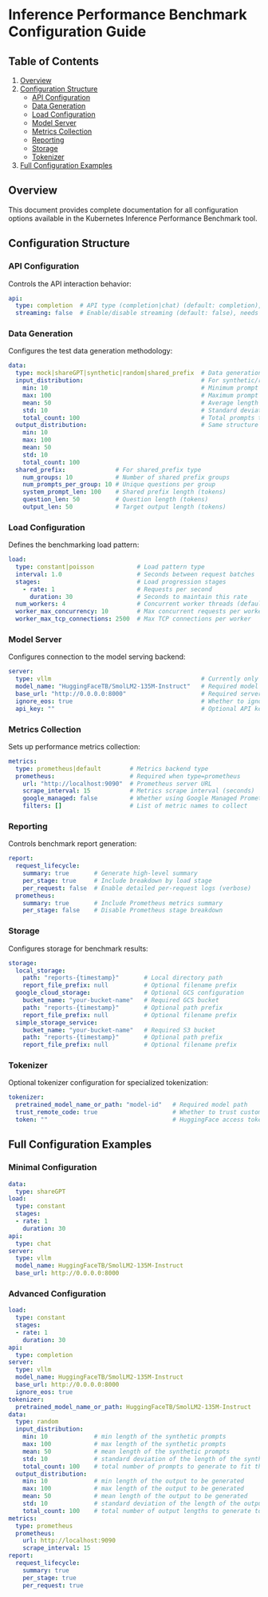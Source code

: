 # Inference Performance Benchmark Configuration Guide

## Table of Contents

1. [Overview](#overview)
2. [Configuration Structure](#configuration-structure)
   - [API Configuration](#api-configuration)
   - [Data Generation](#data-generation)
   - [Load Configuration](#load-configuration)
   - [Model Server](#model-server)
   - [Metrics Collection](#metrics-collection)
   - [Reporting](#reporting)
   - [Storage](#storage)
   - [Tokenizer](#tokenizer)
3. [Full Configuration Examples](#full-configuration-examples)

## Overview

This document provides complete documentation for all configuration options available in the Kubernetes Inference Performance Benchmark tool.

## Configuration Structure

### API Configuration

Controls the API interaction behavior:

```yaml
api:
  type: completion  # API type (completion|chat) (default: completion), completion is the default since the chat API is not typically enabled on model servers such as vLLM by default without additional configuration.
  streaming: false  # Enable/disable streaming (default: false), needs to be enabled for metrics like TTFT, ITL and TPOT to be measured
```  

### Data Generation

Configures the test data generation methodology:

```yaml
data:
  type: mock|shareGPT|synthetic|random|shared_prefix  # Data generation type
  input_distribution:                                 # For synthetic/random types
    min: 10                                           # Minimum prompt length (tokens)
    max: 100                                          # Maximum prompt length
    mean: 50                                          # Average length
    std: 10                                           # Standard deviation
    total_count: 100                                  # Total prompts to generate
  output_distribution:                                # Same structure as input_distribution
    min: 10
    max: 100
    mean: 50
    std: 10
    total_count: 100
  shared_prefix:              # For shared_prefix type
    num_groups: 10            # Number of shared prefix groups
    num_prompts_per_group: 10 # Unique questions per group
    system_prompt_len: 100    # Shared prefix length (tokens)
    question_len: 50          # Question length (tokens)
    output_len: 50            # Target output length (tokens)  
```

### Load Configuration

Defines the benchmarking load pattern:

```yaml
load:
  type: constant|poisson            # Load pattern type
  interval: 1.0                     # Seconds between request batches
  stages:                           # Load progression stages
    - rate: 1                       # Requests per second
      duration: 30                  # Seconds to maintain this rate
  num_workers: 4                    # Concurrent worker threads (default: CPU_cores/2)
  worker_max_concurrency: 10        # Max concurrent requests per worker
  worker_max_tcp_connections: 2500  # Max TCP connections per worker
```

### Model Server

Configures connection to the model serving backend:

```yaml
server:
  type: vllm                                          # Currently only vLLM supported
  model_name: "HuggingFaceTB/SmolLM2-135M-Instruct"   # Required model identifier
  base_url: "http://0.0.0.0:8000"                     # Required server endpoint
  ignore_eos: true                                    # Whether to ignore End-of-Sequence tokens
  api_key: ""                                         # Optional API key for authenticated endpoints
```

### Metrics Collection

Sets up performance metrics collection:

```yaml
metrics:
  type: prometheus|default        # Metrics backend type
  prometheus:                     # Required when type=prometheus
    url: "http://localhost:9090"  # Prometheus server URL
    scrape_interval: 15           # Metrics scrape interval (seconds)
    google_managed: false         # Whether using Google Managed Prometheus
    filters: []                   # List of metric names to collect
```

### Reporting

Controls benchmark report generation:

```yaml
report:
  request_lifecycle:
    summary: true       # Generate high-level summary
    per_stage: true     # Include breakdown by load stage
    per_request: false  # Enable detailed per-request logs (verbose)
  prometheus:
    summary: true       # Include Prometheus metrics summary
    per_stage: false    # Disable Prometheus stage breakdown
```

### Storage

Configures storage for benchmark results:

```yaml
storage:
  local_storage:
    path: "reports-{timestamp}"       # Local directory path
    report_file_prefix: null          # Optional filename prefix
  google_cloud_storage:               # Optional GCS configuration
    bucket_name: "your-bucket-name"   # Required GCS bucket
    path: "reports-{timestamp}"       # Optional path prefix
    report_file_prefix: null          # Optional filename prefix
  simple_storage_service:
    bucket_name: "your-bucket-name"   # Required S3 bucket
    path: "reports-{timestamp}"       # Optional path prefix
    report_file_prefix: null          # Optional filename prefix
```

### Tokenizer

Optional tokenizer configuration for specialized tokenization:

```yaml
tokenizer:
  pretrained_model_name_or_path: "model-id"   # Required model path
  trust_remote_code: true                     # Whether to trust custom tokenizer code
  token: ""                                   # HuggingFace access token for private models
```

## Full Configuration Examples

### Minimal Configuration

```yaml
data:
  type: shareGPT
load:
  type: constant
  stages:
  - rate: 1
    duration: 30
api: 
  type: chat
server:
  type: vllm
  model_name: HuggingFaceTB/SmolLM2-135M-Instruct
  base_url: http://0.0.0.0:8000
```

### Advanced Configuration

```yaml
load:
  type: constant
  stages:
  - rate: 1
    duration: 30
api: 
  type: completion
server:
  type: vllm
  model_name: HuggingFaceTB/SmolLM2-135M-Instruct
  base_url: http://0.0.0.0:8000
  ignore_eos: true
tokenizer:
  pretrained_model_name_or_path: HuggingFaceTB/SmolLM2-135M-Instruct
data:
  type: random
  input_distribution:
    min: 10             # min length of the synthetic prompts
    max: 100            # max length of the synthetic prompts
    mean: 50            # mean length of the synthetic prompts
    std: 10             # standard deviation of the length of the synthetic prompts
    total_count: 100    # total number of prompts to generate to fit the above mentioned distribution constraints
  output_distribution:
    min: 10             # min length of the output to be generated
    max: 100            # max length of the output to be generated
    mean: 50            # mean length of the output to be generated
    std: 10             # standard deviation of the length of the output to be generated
    total_count: 100    # total number of output lengths to generate to fit the above mentioned distribution constraints
metrics:
  type: prometheus
  prometheus:
    url: http://localhost:9090
    scrape_interval: 15
report:
  request_lifecycle:
    summary: true
    per_stage: true
    per_request: true
```
